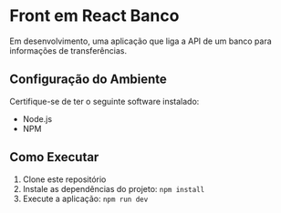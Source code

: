 # Front em React Banco

Em desenvolvimento, uma aplicação que liga a API de um banco para informações de transferências.

## Configuração do Ambiente

Certifique-se de ter o seguinte software instalado:

- Node.js 
- NPM 

## Como Executar

1. Clone este repositório
2. Instale as dependências do projeto: `npm install`
3. Execute a aplicação: `npm run dev`
